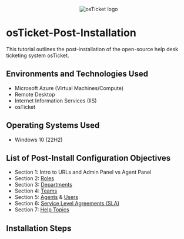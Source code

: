 
<p align="center">
<img src="https://i.imgur.com/Clzj7Xs.png" alt="osTicket logo"/>
</p>

<h1>osTicket-Post-Installation</h1>
This tutorial outlines the post-installation of the open-source help desk ticketing system osTicket.<br />


<h2>Environments and Technologies Used</h2>

- Microsoft Azure (Virtual Machines/Compute)
- Remote Desktop
- Internet Information Services (IIS)
- osTicket

<h2>Operating Systems Used </h2>

- Windows 10 (22H2)</b> 

<h2>List of Post-Install Configuration Objectives</h2>

 - Section 1: Intro to URLs and Admin Panel vs Agent Panel
 - Section 2: [Roles](https://docs.osticket.com/en/latest/Admin/Agents/Roles.html)
 - Section 3: [Departments](https://docs.osticket.com/en/latest/Admin/Agents/Departments.html)
 - Section 4: [Teams](https://docs.osticket.com/en/latest/Admin/Agents/Teams.html)
 - Section 5: [Agents](https://docs.osticket.com/en/latest/Admin/Agents/Agents.html) & [Users](https://docs.osticket.com/en/latest/Agent/Users/User%20Directory.html)
 - Section 6: [Service Level Agreements (SLA)](https://docs.osticket.com/en/latest/Admin/Manage/SLA%20Plans.html)
 - Section 7: [Help Topics](https://docs.osticket.com/en/latest/Admin/Manage/Help%20Topic.html)

<h2>Installation Steps</h2>

<p>


